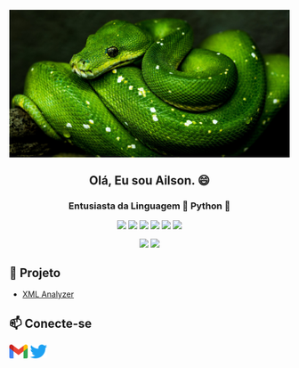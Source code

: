 <p align="center">
 <img width="1024px" src="https://github.com/Ailson-Araujo/Ailson-Araujo/blob/main/src/python-header.jpg" align="center"/>
 <h2 align="center">Olá, Eu sou Ailson. 😄</h2>
 <h3 align="center">Entusiasta da Linguagem 🐍 Python 🐍</h3>
</p>

<p align="center">
<img src="https://img.shields.io/badge/-Python-333333?style=flat&logo=python"> <img src="https://img.shields.io/badge/-Git-333333?style=flat&logo=git"> <img src="https://img.shields.io/badge/-GitHub-333333?style=flat&logo=github"> <img src="https://img.shields.io/badge/-Markdown-333333?style=flat&logo=markdown"> <img src="https://img.shields.io/badge/-Visual%20Studio%20Code-333333?style=flat&logo=visual-studio-code&logoColor=007ACC">
<img src="https://img.shields.io/badge/-PyQt5-333333?style=flat&logo=PyQt5">
</p>

<p align="center">
<img src="https://github-readme-stats.vercel.app/api?username=ailson-Araujo&show_icons=true&theme=tokyonight" width="360px"/>
<img src="https://github-readme-stats-eight-theta.vercel.app/api/top-langs/?username=Ailson-Araujo&theme=tokyonight&layout=compact&exclude_lang=java+r" width="360px" />
</p>

## 🚀 Projeto
- [XML Analyzer](https://ailson-araujo.github.io/XML-Analyzer/)

## 📫 Conecte-se

<a href="mailto:ailson.a.leite@gmail.com"><img height="25" src="https://github.com/Ailson-Araujo/Ailson-Araujo/blob/main/src/mail.png"></a>
<a href="https://twitter.com/AilsonOjuara" target="_blank"><img height="25" src="https://github.com/Ailson-Araujo/Ailson-Araujo/blob/main/src/twitter.png"></a>


<!--
- 👋 Hi, I’m @Ailson-Araujo
- 👀 I’m interested in ...
- 🌱 I’m currently learning ...
- 💞️ I’m looking to collaborate on ...
- 📫 How to reach me ...
-->

